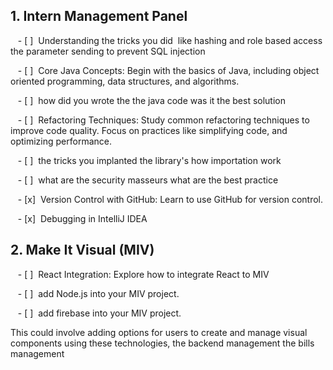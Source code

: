 
## 1. Intern Management Panel

   - [ ]  Understanding the tricks you did  like hashing and role based access the parameter sending to prevent SQL injection

   - [ ]  Core Java Concepts: Begin with the basics of Java, including object oriented programming, data structures, and algorithms.

   - [ ]  how did you wrote the the java code was it the best solution

   - [ ]  Refactoring Techniques: Study common refactoring techniques to improve code quality. Focus on practices like simplifying code, and optimizing performance.

   - [ ]  the tricks you implanted the library's how importation work

   - [ ]  what are the security masseurs what are the best practice  

   - [x]  Version Control with GitHub: Learn to use GitHub for version control.

   - [x]  Debugging in IntelliJ IDEA

## 2. Make It Visual (MIV)

   - [ ]  React Integration: Explore how to integrate React to MIV

   - [ ]  add Node.js into your MIV project.

   - [ ]  add firebase into your MIV project.

  

This could involve adding options for users to create and manage visual components using these technologies, the backend management the bills management